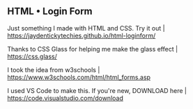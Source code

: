 HTML • Login Form
------------------
Just something I made with HTML and CSS. Try it out |
https://jaydentickytechies.github.io/html-loginform/

Thanks to CSS Glass for helping me make the glass effect |
https://css.glass/

I took the idea from w3schools |
https://www.w3schools.com/html/html_forms.asp

I used VS Code to make this. If you're new, DOWNLOAD here |
https://code.visualstudio.com/download
